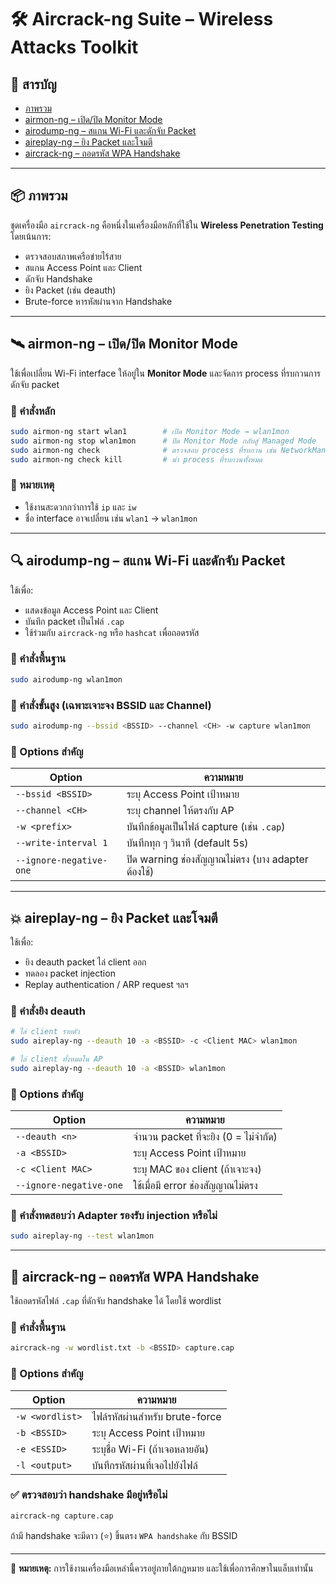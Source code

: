# 🛠 Aircrack-ng Suite – Wireless Attacks Toolkit

## 🧭 สารบัญ
- [ภาพรวม](#ภาพรวม)
- [airmon-ng – เปิด/ปิด Monitor Mode](#airmon-ng--เปิดปิด-monitor-mode)
- [airodump-ng – สแกน Wi-Fi และดักจับ Packet](#airodump-ng--สแกน-wi-fi-และดักจับ-packet)
- [aireplay-ng – ยิง Packet และโจมตี](#aireplay-ng--ยิง-packet-และโจมตี)
- [aircrack-ng – ถอดรหัส WPA Handshake](#aircrack-ng--ถอดรหัส-wpa-handshake)

---

## 📦 ภาพรวม

ชุดเครื่องมือ `aircrack-ng` คือหนึ่งในเครื่องมือหลักที่ใช้ใน **Wireless Penetration Testing** โดยเน้นการ:
- ตรวจสอบสภาพเครือข่ายไร้สาย
- สแกน Access Point และ Client
- ดักจับ Handshake
- ยิง Packet (เช่น deauth)
- Brute-force หารหัสผ่านจาก Handshake

---

## 🛰 airmon-ng – เปิด/ปิด Monitor Mode

ใช้เพื่อเปลี่ยน Wi-Fi interface ให้อยู่ใน **Monitor Mode** และจัดการ process ที่รบกวนการดักจับ packet

### 🔧 คำสั่งหลัก
```bash
sudo airmon-ng start wlan1        # เปิด Monitor Mode → wlan1mon
sudo airmon-ng stop wlan1mon      # ปิด Monitor Mode กลับสู่ Managed Mode
sudo airmon-ng check              # ตรวจสอบ process ที่รบกวน เช่น NetworkManager
sudo airmon-ng check kill         # ฆ่า process ที่รบกวนทั้งหมด
```

### 📌 หมายเหตุ
- ใช้งานสะดวกกว่าการใช้ `ip` และ `iw`
- ชื่อ interface อาจเปลี่ยน เช่น `wlan1` → `wlan1mon`

---

## 🔍 airodump-ng – สแกน Wi-Fi และดักจับ Packet

ใช้เพื่อ:
- แสดงข้อมูล Access Point และ Client
- บันทึก packet เป็นไฟล์ `.cap`
- ใช้ร่วมกับ `aircrack-ng` หรือ `hashcat` เพื่อถอดรหัส

### 🔧 คำสั่งพื้นฐาน
```bash
sudo airodump-ng wlan1mon
```

### 🔧 คำสั่งขั้นสูง (เฉพาะเจาะจง BSSID และ Channel)
```bash
sudo airodump-ng --bssid <BSSID> --channel <CH> -w capture wlan1mon
```

### 🧾 Options สำคัญ
| Option | ความหมาย |
|--------|-----------|
| `--bssid <BSSID>` | ระบุ Access Point เป้าหมาย |
| `--channel <CH>` | ระบุ channel ให้ตรงกับ AP |
| `-w <prefix>` | บันทึกข้อมูลเป็นไฟล์ capture (เช่น `.cap`) |
| `--write-interval 1` | บันทึกทุก ๆ วินาที (default 5s) |
| `--ignore-negative-one` | ปิด warning ช่องสัญญาณไม่ตรง (บาง adapter ต้องใช้) |

---

## 💥 aireplay-ng – ยิง Packet และโจมตี

ใช้เพื่อ:
- ยิง deauth packet ไล่ client ออก
- ทดลอง packet injection
- Replay authentication / ARP request ฯลฯ

### 🔧 คำสั่งยิง deauth
```bash
# ไล่ client รายตัว
sudo aireplay-ng --deauth 10 -a <BSSID> -c <Client MAC> wlan1mon

# ไล่ client ทั้งหมดใน AP
sudo aireplay-ng --deauth 10 -a <BSSID> wlan1mon
```

### 🧾 Options สำคัญ
| Option | ความหมาย |
|--------|-----------|
| `--deauth <n>` | จำนวน packet ที่จะยิง (0 = ไม่จำกัด) |
| `-a <BSSID>` | ระบุ Access Point เป้าหมาย |
| `-c <Client MAC>` | ระบุ MAC ของ client (ถ้าเจาะจง) |
| `--ignore-negative-one` | ใช้เมื่อมี error ช่องสัญญาณไม่ตรง |

### 📌 คำสั่งทดสอบว่า Adapter รองรับ injection หรือไม่
```bash
sudo aireplay-ng --test wlan1mon
```

---

## 🔐 aircrack-ng – ถอดรหัส WPA Handshake

ใช้ถอดรหัสไฟล์ `.cap` ที่ดักจับ handshake ได้ โดยใช้ wordlist

### 🔧 คำสั่งพื้นฐาน
```bash
aircrack-ng -w wordlist.txt -b <BSSID> capture.cap
```

### 🧾 Options สำคัญ
| Option | ความหมาย |
|--------|-----------|
| `-w <wordlist>` | ไฟล์รหัสผ่านสำหรับ brute-force |
| `-b <BSSID>` | ระบุ Access Point เป้าหมาย |
| `-e <ESSID>` | ระบุชื่อ Wi-Fi (ถ้าเจอหลายอัน) |
| `-l <output>` | บันทึกรหัสผ่านที่เจอไปยังไฟล์ |

### ✅ ตรวจสอบว่า handshake มีอยู่หรือไม่
```bash
aircrack-ng capture.cap
```
ถ้ามี handshake จะมีดาว (⭐) ขึ้นตรง `WPA handshake` กับ BSSID

---

📌 **หมายเหตุ:** การใช้งานเครื่องมือเหล่านี้ควรอยู่ภายใต้กฎหมาย และใช้เพื่อการศึกษาในแล็บเท่านั้น
